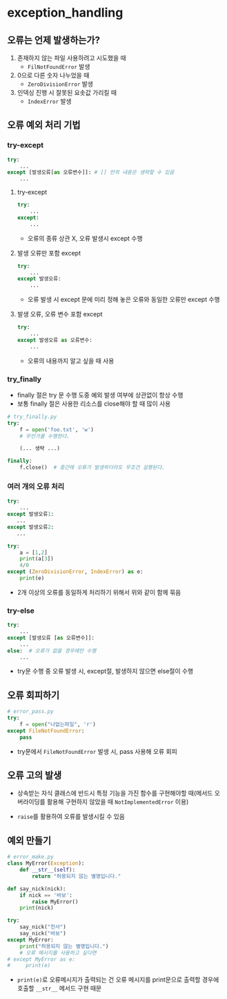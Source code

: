 # exception_handling

## 오류는 언제 발생하는가?

1. 존재하지 않는 파일 사용하려고 시도했을 때
   - `FilNotFoundError` 발생
2. 0으로 다른 숫자 나누었을 때
   - `ZeroDivisionError` 발생
3. 인덱싱 진행 시 잘못된 요솟값 가리킬 때
   - `IndexError` 발생

## 오류 예외 처리 기법

### try-except

```python
try:
    ...
except [발생오류[as 오류변수]]: # [] 안의 내용은 생략할 수 있음
    ...
```

1. try-except
    ```python
    try:
        ...
    except:
        ...
    ```
    - 오류의 종류 상관 X, 오류 발생시 except 수행

2. 발생 오류만 포함 except
    ```python
    try:
        ...
    except 발생오류:
        ...
    ```
    - 오류 발생 시 except 문에 미리 정해 놓은 오류와 동일한 오류만 except 수행
  
3. 발생 오류, 오류 변수 포함 except
    ```python
    try:
        ...
    except 발생오류 as 오류변수:
        ...
    ```
    - 오류의 내용까지 알고 싶을 때 사용

### try_finally

- finally 절은 try 문 수행 도중 예외 발생 여부에 상관없이 항상 수행
- 보통 finally 절은 사용한 리소스를 close해야 할 때 많이 사용

```python
# try_finally.py
try:
    f = open('foo.txt', 'w')
    # 무언가를 수행한다.

    (... 생략 ...)

finally:
    f.close()  # 중간에 오류가 발생하더라도 무조건 실행된다.
```

### 여러 개의 오류 처리

```python
try:
    ...
except 발생오류1:
   ... 
except 발생오류2:
   ...
```

```python
try:
    a = [1,2]
    print(a[3])
    4/0
except (ZeroDivisionError, IndexError) as e:
    print(e)
```

- 2개 이상의 오류를 동일하게 처리하기 위해서 위와 같이 함께 묶음

### try-else

```python
try:
    ...
except [발생오류 [as 오류변수]]:
    ...
else:  # 오류가 없을 경우에만 수행
    ...
```

- try문 수행 중 오류 발생 시, except절, 발생하지 않으면 else절이 수행

## 오류 회피하기

```python
# error_pass.py
try:
    f = open("나없는파일", 'r')
except FileNotFoundError:
    pass
```

- try문에서 `FileNotFoundError` 발생 시, pass 사용해 오류 회피

## 오류 고의 발생

- 상속받는 자식 클래스에 반드시 특정 기능을 가진 함수를 구현해야할 때(메서드 오버라이딩를 활용해 구현하지 않았을 때 `NotImplementedError` 이용)

- `raise`를 활용하여 오류를 발생시킬 수 있음

## 예외 만들기

```python
# error_make.py
class MyError(Exception):
    def __str__(self):
        return "허용되지 않는 별명입니다."
```

```python
def say_nick(nick):
    if nick == '바보':
        raise MyError()
    print(nick)
```

```python
try:
    say_nick("천사")
    say_nick("바보")
except MyError:
    print("허용되지 않는 별명입니다.")
    # 오류 메시지를 사용하고 싶다면
# except MyError as e:
#     print(e)
```

- `print(e)`로 오류메시지가 출력되는 건 오류 메시지를 print문으로 출력할 경우에 호출할 `__str__` 메서드 구현 때문